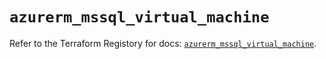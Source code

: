 # `azurerm_mssql_virtual_machine`

Refer to the Terraform Registory for docs: [`azurerm_mssql_virtual_machine`](https://registry.terraform.io/providers/hashicorp/azurerm/3.0.2/docs/resources/mssql_virtual_machine).
